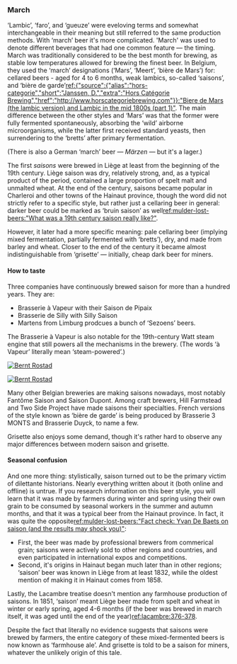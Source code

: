 ### March

‘Lambic’, ‘faro’, and ‘gueuze’ were eveloving terms and somewhat interchangeable in their meaning but still  referred to the same production methods. With ‘march’ beer it's more complicated. 'March' was used to denote different beverages that had one common feature — the timing. March was traditionally considered to be the best month for brewing, as stable low temperatures allowed for brewing the finest beer. In Belgium, they used the ‘march’ designations (‘Mars’, ‘Meert’, ‘bière de Mars’) for: cellared beers - aged for 4 to 6 months, weak lambics, so-called ‘saisons’, and ‘bière de garde’[ref:{"source":{"alias":"hors-categorie","short":"Janssen, D.","extra":"Hors Catégorie Brewing","href":"http://www.horscategoriebrewing.com"}}:"Biere de Mars (the lambic version) and Lambic in the mid 1800s (part 1)"](http://www.horscategoriebrewing.com/2015/11/biere-de-mars-lambic-version-and-lambic.html). The main difference between the other styles and ‘Mars’ was that the former were fully fermented spontaneously, absorbing the ‘wild’ airborne microorganisms, while the latter first received standard yeasts, then surrendering to the ‘bretts’ after primary fermentation.

(There is also a German ‘march’ beer — *Märzen* — but it's a lager.)

The first *saisons* were brewed in Liège at least from the beginning of the 19th century. Liège saison was dry, relatively strong, and, as a typical product of the period, contained a large proportion of spelt malt and unmalted wheat. At the end of the century, saisons became popular in Charleroi and other towns of the Hainaut province, though the word did not strictly refer to a specific style, but rather just a cellaring beer in general: darker beer could be marked as ‘bruin saison’ as well[ref:mulder-lost-beers:"What was a 19th century saison really like?"](https://lostbeers.com/what-was-a-19th-century-saison-really-like/).

However, it later had a more specific meaning: pale cellaring beer (implying mixed fermentation, partially fermented with ‘bretts’), dry, and made from barley and wheat. Closer to the end of the century it became almost indistinguishable from ‘grisette’ — initially, cheap dark beer for miners.

#### How to taste

Three companies have continuously brewed saison for more than a hundred years. They are:

  * Brasserie à Vapeur with their Saison de Pipaix
  * Brasserie de Silly with Silly Saison
  * Martens from Limburg prodcues a bunch of ‘Sezoens’ beers.

The Brasserie à Vapeur is also notable for the 19th-century Watt steam engine that still powers all the mechanisms in the brewery. (The words ‘à Vapeur’ literally mean ‘steam-powered’.)

[![Bernt Rostad](/img/brasserie-a-vapeur-steam-engine.jpg "The 19th-century steam-powered engine installed in the Brasserie à Vapeur")](https://www.flickr.com/photos/brostad/13146738774/in/photostream/)

[![Bernt Rostad](/img/brasserie-a-vapeur-mash-tun.jpg "The 19th-century mash tun installed in the Brasserie à Vapeur. Machinery operates on steam power.")](https://www.flickr.com/photos/brostad/13146740284/in/photostream/)

Many other Belgian breweries are making saisons nowadays, most notably Fantôme Saison and Saison Dupont. Among craft brewers, Hill Farmstead and Two Side Project have made saisons their specialties. French versions of the style known as ‘bière de garde’ is being produced by Brasserie 3 MONTS and Brasserie Duyck, to name a few.

Grisette also enjoys some demand, though it's rather hard to observe any major differences between modern saison and grisette.

#### Seasonal confusion

And one more thing: stylistically, saison turned out to be the primary victim of dilettante historians. Nearly everything written about it (both online and offline) is untrue. If you research information on this beer style, you will learn that it was made by farmers during winter and spring using their own grain to be consumed by seasonal workers in the summer and autumn months, and that it was a typical beer from the Hainaut province. In fact, it was quite the opposite[ref:mulder-lost-beers:"Fact check: Yvan De Baets on saison (and the results may shock you)"](https://lostbeers.com/fact-check-yvan-de-baets-on-saison-and-the-results-may-shock-you/):

  * First, the beer was made by professional brewers from commerical grain; saisons were actively sold to other regions and countries, and even participated in international expos and competitions.
  * Second, it's origins in Hainaut began much later than in other regions; ‘saison’ beer was known in Liège from at least 1832, while the oldest mention of making it in Hainaut comes from 1858.

Lastly, the Lacambre treatise doesn't mention any farmhouse production of saisons. In 1851, ‘saison’ meant Liège beer made from spelt and wheat in winter or early spring, aged 4-6 months (if the beer was brewed in march itself, it was aged until the end of the year)[ref:lacambre:376-378]().

Despite the fact that literally no evidence suggests that saisons were brewed by farmers, the entire category of these mixed-fermented beers is now known as ‘farmhouse ale’. And grisette is told to be a saison for miners, whatever the unlikely origin of this tale.